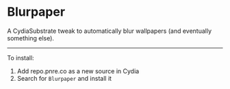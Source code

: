 Blurpaper
============

A CydiaSubstrate tweak to automatically blur wallpapers (and eventually something else).

---

To install:

1. Add repo.pnre.co as a new source in Cydia
2. Search for `Blurpaper` and install it
